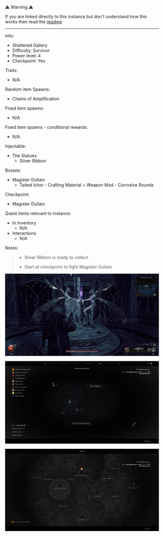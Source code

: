 ⚠️ Warning ⚠️

If you are linked directly to this instance but don't understand how this works then read the [readme](https://github.com/razeedazee/remnant2-instances/blob/main/README.md)

<hr>

Info:

- Shattered Gallery
- Difficulty: Survivor
- Power level: 4
- Checkpoint: Yes

Traits:

- N/A

Random item Spawns:

- Chains of Amplification

Fixed item spawns:

- N/A

Fixed item spawns - conditional rewards:

- N/A

Injectable:

- The Statues
  - Silver Ribbon

Bosses:

- Magister Dullain
  - Taited Ichor - Crafting Material > Weapon Mod - Corrosive Rounds

Checkpoint:

- Magister Dullain

Quest items relevant to instance:

- In Inventory
  - N/A
- Interactions
  - N/A

Notes:

> - Silver Ribbon is ready to collect.
>
> - Start at checkpoint to fight Magister Dullain

![](info/info.png)

![](info/mini-map.png)

![](info/travel-map.png)
